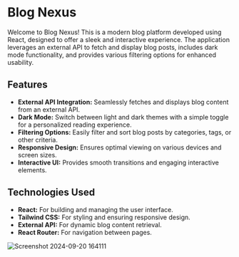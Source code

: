 # Blog Nexus

Welcome to Blog Nexus! This is a modern blog platform developed using React, designed to offer a sleek and interactive experience. The application leverages an external API to fetch and display blog posts, includes dark mode functionality, and provides various filtering options for enhanced usability.


## Features

- **External API Integration:** Seamlessly fetches and displays blog content from an external API.
- **Dark Mode:** Switch between light and dark themes with a simple toggle for a personalized reading experience.
- **Filtering Options:** Easily filter and sort blog posts by categories, tags, or other criteria.
- **Responsive Design:** Ensures optimal viewing on various devices and screen sizes.
- **Interactive UI:** Provides smooth transitions and engaging interactive elements.


## Technologies Used

- **React:** For building and managing the user interface.
- **Tailwind CSS:** For styling and ensuring responsive design.
- **External API:** For dynamic blog content retrieval.
- **React Router:** For navigation between pages.

![Screenshot 2024-09-20 164111](https://github.com/user-attachments/assets/3cb7f099-de12-4e5a-aded-401ec4737d7f)
